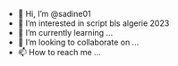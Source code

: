 - 👋 Hi, I’m @sadine01
- 👀 I’m interested in script bls algerie 2023
- 🌱 I’m currently learning ...
- 💞️ I’m looking to collaborate on ...
- 📫 How to reach me ...

<!---
sadine01/sadine01 is a ✨ special ✨ repository because its `README.md` (this file) appears on your GitHub profile.
You can click the Preview link to take a look at your changes.
--->
